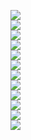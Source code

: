 ![](Thumbnails%20gallery%20in%20InDesign.resources/01-create%20new%20document.png)  
![](Thumbnails%20gallery%20in%20InDesign.resources/02-count%20photos.png)  
![](Thumbnails%20gallery%20in%20InDesign.resources/03-calculate%20grid.png)  
![](Thumbnails%20gallery%20in%20InDesign.resources/04-place%20photos.png)  
![](Thumbnails%20gallery%20in%20InDesign.resources/05-placement%20cursor.png)  
![](Thumbnails%20gallery%20in%20InDesign.resources/06-drag%20grid.png)  
![](Thumbnails%20gallery%20in%20InDesign.resources/07-add%20spacing.png)  
![](Thumbnails%20gallery%20in%20InDesign.resources/08-fill%20frame.png)  
![](Thumbnails%20gallery%20in%20InDesign.resources/09-export.png)  
![](Thumbnails%20gallery%20in%20InDesign.resources/10-export.png)  
![](Thumbnails%20gallery%20in%20InDesign.resources/11-export%20settings.png)  
![](Thumbnails%20gallery%20in%20InDesign.resources/12-done.png)
